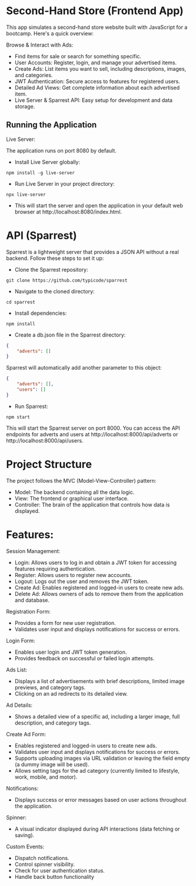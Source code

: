 # Second-Hand Store (Frontend App)

This app simulates a second-hand store website built with JavaScript for a bootcamp. Here's a quick overview:

Browse & Interact with Ads:

- Find items for sale or search for something specific.
- User Accounts: Register, login, and manage your advertised items.
- Create Ads: List items you want to sell, including descriptions, images, and categories.
- JWT Authentication: Secure access to features for registered users.
- Detailed Ad Views: Get complete information about each advertised item.
- Live Server & Sparrest API: Easy setup for development and data storage.

## Running the Application

Live Server:

The application runs on port 8080 by default.

- Install Live Server globally:

`npm install -g live-server`

- Run Live Server in your project directory:

`npx live-server`

- This will start the server and open the application in your default web browser at http://localhost:8080/index.html.

# API (Sparrest)

Sparrest is a lightweight server that provides a JSON API without a real backend. Follow these steps to set it up:

- Clone the Sparrest repository:

`git clone https://github.com/typicode/sparrest`

- Navigate to the cloned directory:

`cd sparrest`

- Install dependencies:

`npm install`

- Create a db.json file in the Sparrest directory:

```JSON
{
    "adverts": []
}
```

Sparrest will automatically add another parameter to this object:

```JSON
{
    "adverts": [],
    "users": []
}
```

- Run Sparrest:

`npm start`

This will start the Sparrest server on port 8000. You can access the API endpoints for adverts and users at http://localhost:8000/api/adverts or http://localhost:8000/api/users.

# Project Structure

The project follows the MVC (Model-View-Controller) pattern:

- Model: The backend containing all the data logic.
- View: The frontend or graphical user interface.
- Controller: The brain of the application that controls how data is displayed.

# Features:

Session Management:

- Login: Allows users to log in and obtain a JWT token for accessing features requiring authentication.
- Register: Allows users to register new accounts.
- Logout: Logs out the user and removes the JWT token.
- Create Ad: Enables registered and logged-in users to create new ads.
- Delete Ad: Allows owners of ads to remove them from the application and database.

Registration Form:

- Provides a form for new user registration.
- Validates user input and displays notifications for success or errors.

Login Form:

- Enables user login and JWT token generation.
- Provides feedback on successful or failed login attempts.

Ads List:

- Displays a list of advertisements with brief descriptions, limited image previews, and category tags.
- Clicking on an ad redirects to its detailed view.

Ad Details:

- Shows a detailed view of a specific ad, including a larger image, full description, and category tags.

Create Ad Form:

- Enables registered and logged-in users to create new ads.
- Validates user input and displays notifications for success or errors.
- Supports uploading images via URL validation or leaving the field empty (a dummy image will be used).
- Allows setting tags for the ad category (currently limited to lifestyle, work, mobile, and motor).

Notifications:

- Displays success or error messages based on user actions throughout the application.

Spinner:

- A visual indicator displayed during API interactions (data fetching or saving).

Custom Events:

- Dispatch notifications.
- Control spinner visibility.
- Check for user authentication status.
- Handle back button functionality

